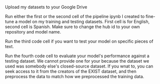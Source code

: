 Upload my datasets to your Google Drive

Run either the first or the second cell of the pipeline ipynb I created to fine-tune a model on my training and testing datasets.
First cell is for English, second cell is Spanish.
Make sure to change the hub id to your own repository and model name.

Run the third code cell if you want to test your model on specific pieces of text.

Run the fourth code cell to evaluate your model's performance against a testing dataset.
We cannot provide one for your because the dataset we used was somebody else's closed-source dataset.
If you wnat to, you can seek access to it from the creators of the EXIST dataset, and then preprocess the data to match how we preprocessed the training data.
